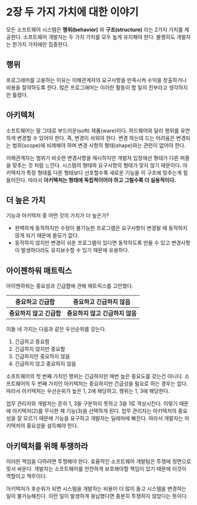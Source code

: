 # 2장 두 가지 가치에 대한 이야기

모든 소프트웨어 시스템은 **행위(behavior)** 와 **구조(structure)** 라는 2가지 가치를 제공한다. 소프트웨어 개발자는 두 가지 가치를 모두 높게 유지해야 한다. 불행히도 개발자는 한가지 가치에만 집중한다.



## 행위

프로그래머를 고용하는 이유는 이해관계자의 요구사항을 만족시켜 수익을 창출하거나 비용을 절약하도록 한다. 많은 프로그래머는 이러한 활동이 할 일의 전부라고 생각하지만 틀렸다.



## 아키텍처

소프트웨어는 말 그대로 부드러운(soft) 제품(ware)이다. 하드웨어와 달리 행위를 유연하게 변경할 수 있어야 한다. 즉, 변경이 쉬워야 한다. 변경 하는데 드는 어려움은 변경되는 범위(scope)에 비례해야 하며 변경 사항의 형태(shape)와는 관련이 없어야 한다.

이해관계자는 범위가 비슷한 변경사항을 제시하지만 개발자 입장에선 형태가 다른 퍼즐을 맞추는 것 처럼 느낀다. 시스템의 형태와 요구사항의 형태가 맞지 않기 때문이다. 아키텍처가 특정 형태를 다른 형태보다 선호할수록 새로운 기능을 이 구조에 맞추는게 힘들어진다. 따라서 **아키텍처는 형태에 독립적이어야 하고 그럴수록 더 실용적이다.**

## 

## 더 높은 가치

기능과 아키텍처 중 어떤 것의 가치가 더 높은가?

- 완벽하게 동작하지만 수정이 불가능한 프로그램은 요구사항이 변경될 때 동작하지 않게 되기 때문에 쓸모가 없다.
- 동작하지 않지만 변경이 쉬운 프로그램이 있다면 동작하도록 만들 수 있고 변경사항이 발생하더라도 유지보수할 수 있기 때문에 유용하다.



## 아이젠하워 매트릭스

아이젠하워는 중요성과 긴급함에 관해 매트릭스를 고안했다.

| 중요하고 긴급함          | 중요하고 긴급하지 않음          |
| ------------------------ | ------------------------------- |
| **중요하지 않고 긴급함** | **중요하지 않고 긴급하지 않음** |

이들 네 가지는 다음과 같은 우선순위를 갖는다.

1. 긴급하고 중요함
2. 긴급하지 않지만 중요함
3. 긴급하지만 중요하지 않음
4. 긴급하지 않고 중요하지 않음

소프트웨어의 첫 번째 가치인 행위는 긴급하지만 매번 높은 중요도를 갖는건 아니다. 소프트웨어의 두 번째 가치인 아키텍처는 중요하지만 긴급성을 필요로 하는 경우는 없다. 따라서 아키텍처는 우선순위가 높은 1, 2에 해당하고, 행위는 1, 3에 해당한다.

업무 관리자와 개발자는 흔히 1, 3을 구분하지 못하고 3을 1로 격상시킨다. 이렇기 때문에 아키텍처(2)를 무시한 채 기능(3)을 선택하게 된다. 업무 관리자는 아키텍처의 중요성을 잘 모르기 때문에 기능을 요구하고 개발자는 딜레마에 빠진다. 따라서 개발자는 아키텍처의 중요성을 설득해야 한다.



## 아키텍처를 위해 투쟁하라

이러한 책임을 다하려면 투쟁해야 한다. 효율적인 소프트웨어 개발팀은 투쟁에 정면으로 맞서 싸운다. 개발자는 소프트웨어를 안전하게 보호해야할 책임이 있기 때문에 이것이 역할이고 책무이다.

아키텍처가 후순위가 되면 시스템을 개발하는 비용이 더 많이 들고 시스템을 변경하는 일이 불가능해진다. 이런 일이 발생하게 용납했다면 충분히 투쟁하지 않았다는 뜻이다.
